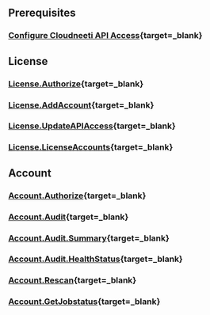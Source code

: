 

## Prerequisites
### [Configure Cloudneeti API Access](../../administratorGuide/configureCloudneetiAPIAccess/){target=_blank}

## License
### [License.Authorize](../../userGuide/tokenAPI/#license-token){target=_blank}
### [License.AddAccount](../../userGuide/onboardCloudAccount/){target=_blank}
### [License.UpdateAPIAccess](../../userGuide/updateAPIAppAccessScope/){target=_blank}
### [License.LicenseAccounts](../../userGuide/getLicenseAccounts/){target=_blank}

## Account
### [Account.Authorize](../../userGuide/tokenAPI/#account-token){target=_blank}
### [Account.Audit](../../userGuide/auditReportAPI/){target=_blank}
### [Account.Audit.Summary](../../userGuide/getBenchmarkSummary/){target=_blank}
### [Account.Audit.HealthStatus](../../userGuide/getHealthStatus/){target=_blank}
### [Account.Rescan](../../userGuide/initiateScanAPI/){target=_blank}
### [Account.GetJobstatus](../../userGuide/scanStatusAPI/){target=_blank}
